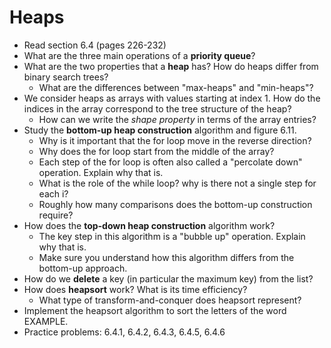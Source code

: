 # Heaps

- Read section 6.4 (pages 226-232)
- What are the three main operations of a **priority queue**?
- What are the two properties that a **heap** has? How do heaps differ from binary search trees?
    - What are the differences between "max-heaps" and "min-heaps"?
- We consider heaps as arrays with values starting at index 1. How do the indices in the array correspond to the tree structure of the heap?
    - How can we write the *shape property* in terms of the array entries?
- Study the **bottom-up heap construction** algorithm and figure 6.11.
    - Why is it important that the for loop move in the reverse direction?
    - Why does the for loop start from the middle of the array?
    - Each step of the for loop is often also called a "percolate down" operation. Explain why that is.
    - What is the role of the while loop? why is there not a single step for each i?
    - Roughly how many comparisons does the bottom-up construction require?
- How does the **top-down heap construction** algorithm work?
    - The key step in this algorithm is a "bubble up" operation. Explain why that is.
    - Make sure you understand how this algorithm differs from the bottom-up approach.
- How do we **delete** a key (in particular the maximum key) from the list?
- How does **heapsort** work? What is its time efficiency?
    - What type of transform-and-conquer does heapsort represent?
- Implement the heapsort algorithm to sort the letters of the word EXAMPLE.
- Practice problems: 6.4.1, 6.4.2, 6.4.3, 6.4.5, 6.4.6
